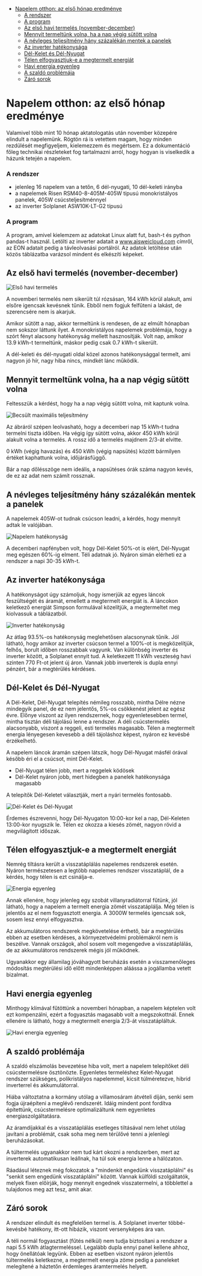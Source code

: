 - [Napelem otthon: az első hónap eredménye](#napelem-otthon-az-első-hónap-eredménye)
    - [A rendszer](#a-rendszer)
    - [A program](#a-program)
  - [Az első havi termelés (november-december)](#az-első-havi-termelés-november-december)
  - [Mennyit termeltünk volna, ha a nap végig sütött volna](#mennyit-termeltünk-volna-ha-a-nap-végig-sütött-volna)
  - [A névleges teljesítmény hány százalékán mentek a panelek](#a-névleges-teljesítmény-hány-százalékán-mentek-a-panelek)
  - [Az inverter hatékonysága](#az-inverter-hatékonysága)
  - [Dél-Kelet és Dél-Nyugat](#dél-kelet-és-dél-nyugat)
  - [Télen elfogyasztjuk-e a megtermelt energiát](#télen-elfogyasztjuk-e-a-megtermelt-energiát)
  - [Havi energia egyenleg](#havi-energia-egyenleg)
  - [A szaldó problémája](#a-szaldó-problémája)
  - [Záró sorok](#záró-sorok)

# Napelem otthon: az első hónap eredménye

Valamivel több mint 10 hónap aktatologatás után november közepére elindult a napelemünk. Rögtön rá is vetettem magam, hogy minden rezdülését megfigyeljem, kielemezzem és megértsem. Ez a dokumentáció főleg technikai részleteket fog tartalmazni arról, hogy hogyan is viselkedik a házunk tetején a napelem.

### A rendszer

* jelenleg 16 napelem van a tetőn, 6 dél-nyugati, 10 dél-keleti irányba
* a napelemek Risen RSM40-8-405M-405W típusú monokristályos panelek, 405W csúcsteljesítménnyel
* az inverter Solplanet ASW10K-LT-G2 típusú

### A program

A program, amivel kielemzem az adatokat Linux alatt fut, bash-t és python pandas-t használ. Letölti az inverter adatait a www.aisweicloud.com címről, az EON adatait pedig a távleolvasási portálról. Az adatok letöltése után közös táblázatba varázsol mindent és elkészíti képeket.

## Az első havi termelés (november-december)

![Első havi termelés](doksiképek/HaviTermelés.png)

A novemberi termelés nem sikerült túl rózsásan, 164&nbsp;kWh körül alakult, ami elsőre igencsak kevésnek tűnik. Ebből nem fogjuk felfűteni a lakást, de szerencsére nem is akarjuk.

Amikor sütött a nap, akkor termeltünk is rendesen, de az elmúlt hónapban nem sokszor láttunk ilyet. A monokristályos napelemek problémája, hogy a szórt fényt alacsony hatékonyság mellett hasznosítják. Volt nap, amikor 13.9&nbsp;kWh-t termeltünk, máskor pedig csak 0.7&nbsp;kWh-t sikerült.

A dél-keleti és dél-nyugati oldal közel azonos hatékonysággal termelt, ami nagyon jó hír, nagy hiba nincs, mindkét lánc működik.

## Mennyit termeltünk volna, ha a nap végig sütött volna

Feltesszük a kérdést, hogy ha a nap végig sütött volna, mit kaptunk volna.

![Becsült maximális teljesítmény](doksiképek/BecsültMaximálisTeljesítmény-2022-12-12.png)

Az ábráról szépen leolvasható, hogy a decemberi nap 15&nbsp;kWh-t tudna termelni tiszta időben. Ha végig így sütött volna, akkor 450&nbsp;kWh körül alakult volna a termelés. A rossz idő a termelés majdnem 2/3-át elvitte.

 0&nbsp;kWh (végig havazás) és 450&nbsp;kWh (végig napsütés) között bármilyen értéket kaphattunk volna, időjárásfüggő.

Bár a nap dőlésszöge nem ideális, a napsütéses órák száma nagyon kevés, de ez az adat nem számít rossznak.

## A névleges teljesítmény hány százalékán mentek a panelek

A napelemek 405W-ot tudnak csúcson leadni, a kérdés, hogy mennyit adtak le valójában.

![Napelem hatékonyság](doksiképek/PillanatnyiNapelemHatékonyság-2022-12-12.png)

A decemberi napfényben volt, hogy Dél-Kelet 50%-ot is elért, Dél-Nyugat meg egészen 60%-ig elment. Téli adatnak jó. Nyáron simán elérheti ez a rendszer a napi 30-35&nbsp;kWh-t.

## Az inverter hatékonysága

A hatékonyságot úgy számoljuk, hogy ismerjük az egyes láncok feszültségét és áramát, emellett a megtermelt energiát is. A láncokon keletkező energiát Simpson formulával közelítjük, a megtermeltet meg kiolvassuk a táblázatból.

![Inverter hatékonyság](doksiképek/HaviInverterHatékonyság.png)

Az átlag 93.5%-os hatékonyság meglehetősen alacsonynak tűnik. Jól látható, hogy amikor az inverter csúcson termel a 100%-ot is megközelítjük, felhős, borult időben rosszabbak vagyunk. Van különbség inverter és inverter között, a Solplanet ennyit tud. A keletkezett 11&nbsp;kWh veszteség havi szinten 770&nbsp;Ft-ot jelent új áron. Vannak jobb inverterek is dupla ennyi pénzért, bár a megtérülés kérdéses.

## Dél-Kelet és Dél-Nyugat

A Dél-Kelet, Dél-Nyugat telepítés némileg rosszabb, mintha Délre nézne mindegyik panel, de ez nem jelentős, 5%-os csökkenést jelent az egész évre. Előnye viszont az ilyen rendszernek, hogy egyenletesebben termel, mintha tisztán déli tájolású lenne a rendszer. A déli csúcstermelés alacsonyabb, viszont a reggeli, esti termelés magasabb. Télen a megtermelt energia lényegesen kevesebb a déli tájoláshoz képest, nyáron ez kevésbé érzékelhető.

A napelem láncok áramán szépen látszik, hogy Dél-Nyugat másfél órával később éri el a csúcsot, mint Dél-Kelet.

 * Dél-Nyugat télen jobb, mert a reggelek ködösek
 * Dél-Kelet nyáron jobb, mert hidegben a panelek hatékonysága magasabb


A telepítők Dél-Keletet választják, mert a nyári termelés fontosabb.


![Dél-Kelet és Dél-Nyugat](doksiképek/PillanatnyiÁram.png)

Érdemes észrevenni, hogy Dél-Nyugaton 10:00-kor kel a nap, Dél-Keleten 13:00-kor nyugszik le. Télen ez okozza a kiesés zömét, nagyon rövid a megvilágított időszak.

## Télen elfogyasztjuk-e a megtermelt energiát

Nemrég tiltásra került a visszatáplálás napelemes rendszerek esetén. Nyáron természetesen a legtöbb napelemes rendszer visszatáplál, de a kérdés, hogy télen is ezt csinálja-e.

![Energia egyenleg](doksiképek/PillanatnyiFogyasztásÉsTermelés-2022-12-07.png)

Annak ellenére, hogy jelenleg egy szobát villanyradiátorral fűtünk, jól látható, hogy a napelem a termelt energia zömét visszatáplálja. Még télen is jelentős az el nem fogyasztott energia. A 3000W termelés igencsak sok, sosem lesz ennyi elfogyasztva.

Az akkumulátoros rendszerek megkövetelése érthető, bár a megtérülés ebben az esetben kérdéses, a környezetvédelmi problémákról nem is beszélve. Vannak országok, ahol sosem volt megengedve a visszatáplálás, de az akkumulátoros rendszerek mégis jól működnek.

Ugyanakkor egy államilag jóváhagyott beruházás esetén a visszamenőleges módosítás megtérülési idő előtt mindenképpen aláássa a jogállamba vetett bizalmat.

## Havi energia egyenleg

Minthogy klímával fűtöttünk a novemberi hónapban, a napelem képtelen volt ezt kompenzálni, ezért a fogyasztás magasabb volt a megszokottnál. Ennek ellenére is látható, hogy a megtermelt energia 2/3-át visszatápláltuk.

![Havi energia egyenleg](doksiképek/HaviFogyasztásÉsTermelés-2022-11-14.png)

## A szaldó problémája

A szaldó elszámolás bevezetése hiba volt, mert a napelem telepítőket déli csúcstermelésre ösztönözte. Egyenletes termeléshez Kelet-Nyugat rendszer szükséges, polikristályos napelemmel, kicsit túlméretezve, hibrid inverterrel és akkumulátorral.

Hiába változtatna a kormány utólag a villamosáram átvételi díján, senki sem fogja újraépíteni a meglévő rendszerét. Idáig mindent pont fordítva építettünk, csúcstermelésre optimalizáltunk nem egyenletes energiaszolgáltatásra.

Az áramdíjakkal és a visszatáplálás esetleges tiltásával nem lehet utólag javítani a problémát, csak soha meg nem térülővé tenni a jelenlegi beruházásokat.

A túltermelés ugyanakkor nem tud kárt okozni a rendszerben, mert az inverterek automatikusan leállnak, ha túl sok energia  lenne a hálózaton.

Ráadásul léteznek még fokozatok a "mindenkit engedünk visszatáplálni" és "senkit sem engedünk visszatáplálni" között. Vannak külföldi szolgáltatók, melyek fixen előírják, hogy mennyit engednek visszatermelni, a többlettel a tulajdonos meg azt tesz, amit akar.

## Záró sorok

A rendszer elindult és megfelelően termel is. A Solplanet inverter többé-kevésbé hatékony, itt-ott hibázik, viszont versenyképes ára van.

A téli normál fogyasztást (fűtés nélkül) nem tudja biztosítani a rendszer a napi 5.5&nbsp;kWh átlagtermeléssel. Legalább dupla ennyi panel kellene ahhoz, hogy önellátóak legyünk. Ebben az esetben viszont nyáron jelentős túltermelés keletkezne, a megtermelt energia zöme pedig a paneleket melegítené a háztetőn érdemleges áramtermelés helyett.
